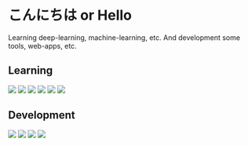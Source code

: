 # こんにちは or Hello

Learning deep-learning, machine-learning, etc. And development some tools, web-apps, etc.

## Learning

<p>
<a href="https://github.com/misya11p/language-models"><img src="https://github-readme-stats.vercel.app/api/pin/?username=misya11p&repo=language-models" /></a>
<a href="https://github.com/misya11p/machine-learning"><img src="https://github-readme-stats.vercel.app/api/pin/?username=misya11p&repo=machine-learning" /></a>
<a href="https://github.com/misya11p/probabilistic-models"><img src="https://github-readme-stats.vercel.app/api/pin/?username=misya11p&repo=probabilistic-models" /></a>
<a href="https://github.com/misya11p/sound-processing"><img src="https://github-readme-stats.vercel.app/api/pin/?username=misya11p&repo=sound-processing" /></a>
<a href="https://github.com/misya11p/autoencoder-learn"><img src="https://github-readme-stats.vercel.app/api/pin/?username=misya11p&repo=autoencoder-learn" /></a>
<a href="https://github.com/misya11p/backpropagation"><img src="https://github-readme-stats.vercel.app/api/pin/?username=misya11p&repo=backpropagation" /></a>
</p>

## Development

<p>
<a href="https://github.com/misya11p/dlprog"><img src="https://github-readme-stats.vercel.app/api/pin/?username=misya11p&repo=dlprog" /></a>
<a href="https://github.com/misya11p/munotes"><img src="https://github-readme-stats.vercel.app/api/pin/?username=misya11p&repo=munotes" /></a>
<a href="https://github.com/misya11p/gitamago"><img src="https://github-readme-stats.vercel.app/api/pin/?username=misya11p&repo=gitamago" /></a>
<a href="https://github.com/misya11p/doshitanhanashikikoka-typing"><img src="https://github-readme-stats.vercel.app/api/pin/?username=misya11p&repo=doshitanhanashikikoka-typing" /></a>
</p>
